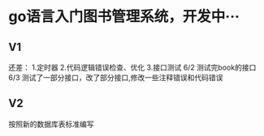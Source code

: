# go语言入门图书管理系统，开发中···
## V1
还差：
1.定时器
2.代码逻辑错误检查、优化
3.接口测试
6/2 测试完book的接口
6/3 测试了一部分接口，改了部分接口,修改一些注释错误和代码错误
## V2
按照新的数据库表标准编写